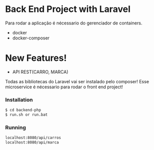 # Back End Project with Laravel

Para rodar a aplicação é nécessario do gerenciador de containers.

  - docker
  - docker-composer

# New Features!

  - API REST(CARRO, MARCA)

Todas as bibliotecas do Laravel vai ser instalado pelo composer!
Esse microservice é nécessario para rodar o front end project!

### Installation

```sh
$ cd backend-php
$ run.sh or run.bat
```

### Running

```sh
localhost:8080/api/carros
localhost:8080/api/marca
```
